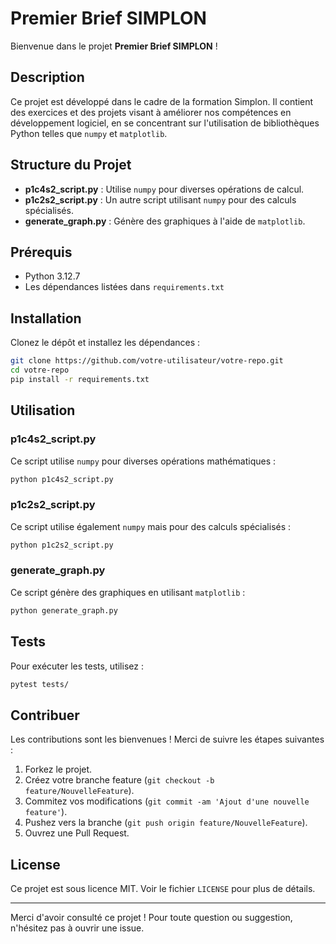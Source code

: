 # Premier Brief SIMPLON

Bienvenue dans le projet **Premier Brief SIMPLON** !

## Description

Ce projet est développé dans le cadre de la formation Simplon. Il contient des exercices et des projets visant à améliorer nos compétences en développement logiciel, en se concentrant sur l'utilisation de bibliothèques Python telles que `numpy` et `matplotlib`.

## Structure du Projet

- **p1c4s2_script.py** : Utilise `numpy` pour diverses opérations de calcul.
- **p1c2s2_script.py** : Un autre script utilisant `numpy` pour des calculs spécialisés.
- **generate_graph.py** : Génère des graphiques à l'aide de `matplotlib`.

## Prérequis

- Python 3.12.7
- Les dépendances listées dans `requirements.txt`

## Installation

Clonez le dépôt et installez les dépendances :

```bash
git clone https://github.com/votre-utilisateur/votre-repo.git
cd votre-repo
pip install -r requirements.txt
```

## Utilisation

### p1c4s2_script.py

Ce script utilise `numpy` pour diverses opérations mathématiques :

```bash
python p1c4s2_script.py
```

### p1c2s2_script.py

Ce script utilise également `numpy` mais pour des calculs spécialisés :

```bash
python p1c2s2_script.py
```

### generate_graph.py

Ce script génère des graphiques en utilisant `matplotlib` :

```bash
python generate_graph.py
```

## Tests

Pour exécuter les tests, utilisez :

```bash
pytest tests/
```

## Contribuer

Les contributions sont les bienvenues ! Merci de suivre les étapes suivantes :

1. Forkez le projet.
2. Créez votre branche feature (`git checkout -b feature/NouvelleFeature`).
3. Commitez vos modifications (`git commit -am 'Ajout d'une nouvelle feature'`).
4. Pushez vers la branche (`git push origin feature/NouvelleFeature`).
5. Ouvrez une Pull Request.

## License

Ce projet est sous licence MIT. Voir le fichier `LICENSE` pour plus de détails.

---

Merci d'avoir consulté ce projet ! Pour toute question ou suggestion, n'hésitez pas à ouvrir une issue.